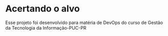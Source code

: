 # Acertando o alvo
Esse projeto foi desenvolvido para matéria de DevOps do curso de Gestão da Tecnologia da Informação-PUC-PR


